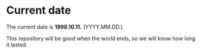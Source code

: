 # Current date

The current date is **1998.10.11.** (YYYY.MM.DD.)

This repository will be good when the world ends, so we will know how long it lasted.